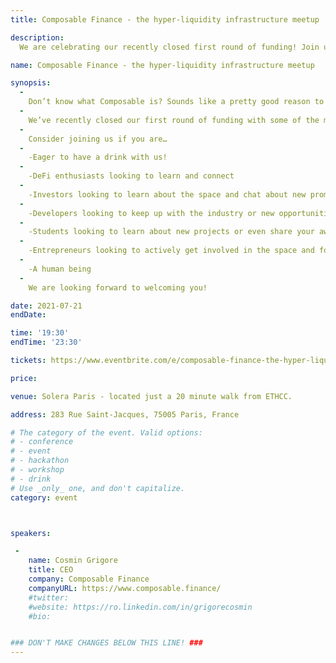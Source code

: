 ```yaml
---
title: Composable Finance - the hyper-liquidity infrastructure meetup

description: 
  We are celebrating our recently closed first round of funding! Join us at our exclusive Cocktail Hour to learn more about our cross-layered future.

name: Composable Finance - the hyper-liquidity infrastructure meetup

synopsis:
  -
    Don’t know what Composable is? Sounds like a pretty good reason to come!
  -
    We’ve recently closed our first round of funding with some of the most prominent investors in the space. We’re now very eager to launch some game changing projects across the Ethereum cross-layer and Polkadot ecosystems.
  -
    Consider joining us if you are…
  -
    -Eager to have a drink with us!
  -
    -DeFi enthusiasts looking to learn and connect
  -
    -Investors looking to learn about the space and chat about new promising projects
  -
    -Developers looking to keep up with the industry or new opportunities. PS - We are hiring!
  -
    -Students looking to learn about new projects or even share your awesome ideas
  -
    -Entrepreneurs looking to actively get involved in the space and for opportunities to collaborate
  -
    -A human being
  -
    We are looking forward to welcoming you!

date: 2021-07-21
endDate:

time: '19:30'
endTime: '23:30'

tickets: https://www.eventbrite.com/e/composable-finance-the-hyper-liquidity-infrastructure-meetup-tickets-161526244345

price: 

venue: Solera Paris - located just a 20 minute walk from ETHCC.

address: 283 Rue Saint-Jacques, 75005 Paris, France

# The category of the event. Valid options:
# - conference
# - event
# - hackathon
# - workshop
# - drink
# Use _only_ one, and don't capitalize.
category: event



speakers:

 -
    name: Cosmin Grigore
    title: CEO
    company: Composable Finance
    companyURL: https://www.composable.finance/
    #twitter: 
    #website: https://ro.linkedin.com/in/grigorecosmin
    #bio: 


### DON'T MAKE CHANGES BELOW THIS LINE! ###
---
```

<!-- ### DON'T MAKE CHANGES BELOW THIS LINE! ### -->

<Event-Content/>
